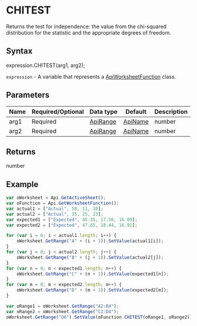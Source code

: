 # CHITEST

Returns the test for independence: the value from the chi-squared distribution for the statistic and the appropriate degrees of freedom.

## Syntax

expression.CHITEST(arg1, arg2);

`expression` - A variable that represents a [ApiWorksheetFunction](../ApiWorksheetFunction.md) class.

## Parameters

| **Name** | **Required/Optional** | **Data type** | **Default** | **Description** |
| ------------- | ------------- | ------------- | ------------- | ------------- |
| arg1 | Required | [ApiRange](../../ApiRange/ApiRange.md) | [ApiName](../../ApiName/ApiName.md) | number | string | boolean |  | The range of data that contains observations to test against expected values. |
| arg2 | Required | [ApiRange](../../ApiRange/ApiRange.md) | [ApiName](../../ApiName/ApiName.md) | number | string | boolean |  | The range of data that contains the ratio of the product of row totals and column totals to the grand total. |

## Returns

number

## Example



```javascript
var oWorksheet = Api.GetActiveSheet();
var oFunction = Api.GetWorksheetFunction();
var actual1 = ["Actual", 58, 11, 10];
var actual2 = ["Actual", 35, 25, 23];
var expected1 = ["Expected", 45.35, 17.56, 16.09];
var expected2 = ["Expected", 47.65, 18.44, 16.91];

for (var i = 0; i < actual1.length; i++) {
    oWorksheet.GetRange("A" + (i + 1)).SetValue(actual1[i]);
}
for (var j = 0; j < actual2.length; j++) {
    oWorksheet.GetRange("B" + (j + 1)).SetValue(actual2[j]);
}
for (var n = 0; n < expected1.length; n++) {
    oWorksheet.GetRange("C" + (n + 1)).SetValue(expected1[n]);
}
for (var m = 0; m < expected2.length; m++) {
    oWorksheet.GetRange("D" + (m + 1)).SetValue(expected2[m]);
}

var oRange1 = oWorksheet.GetRange("A2:B4");
var oRange2 = oWorksheet.GetRange("C2:D4");
oWorksheet.GetRange("D6").SetValue(oFunction.CHITEST(oRange1, oRange2));
```
